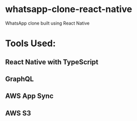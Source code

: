 # whatsapp-clone-react-native
WhatsApp clone built using React Native

# Tools Used:
## React Native with TypeScript
## GraphQL
## AWS App Sync
## AWS S3
